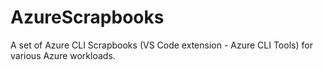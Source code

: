 # AzureScrapbooks
A set of Azure CLI Scrapbooks (VS Code extension - Azure CLI Tools) for various Azure workloads.
